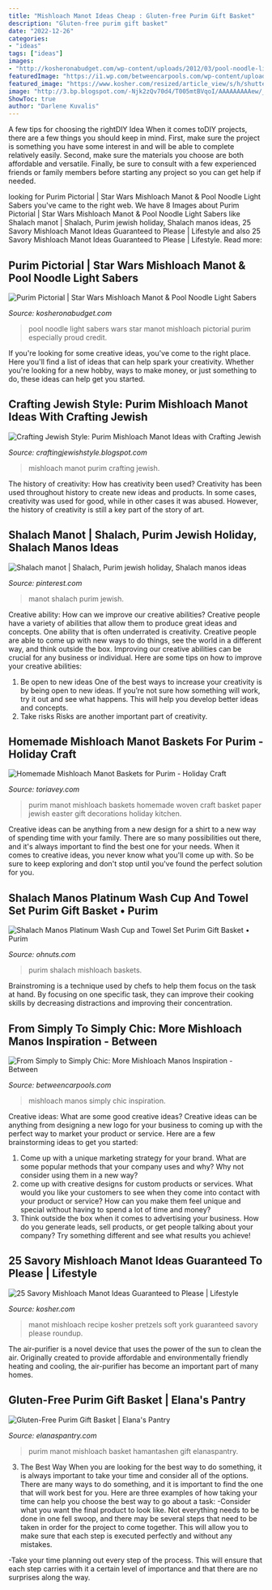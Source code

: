 ```yaml
---
title: "Mishloach Manot Ideas Cheap : Gluten-free Purim Gift Basket"
description: "Gluten-free purim gift basket"
date: "2022-12-26"
categories:
- "ideas"
tags: ["ideas"]
images:
- "http://kosheronabudget.com/wp-content/uploads/2012/03/pool-noodle-light-sabers.jpg"
featuredImage: "https://i1.wp.com/betweencarpools.com/wp-content/uploads/2017/02/mishloach.jpg?fit=1000%2C664&amp;ssl=1"
featured_image: "https://www.kosher.com/resized/article_view/s/h/shutterstock_1046967587.jpg"
image: "http://3.bp.blogspot.com/-Njk2zQv70d4/T005mtBVqoI/AAAAAAAAAew/_UVARrMMiII/s1600/016.jpg"
ShowToc: true
author: "Darlene Kuvalis"
---
```



A few tips for choosing the rightDIY Idea
When it comes toDIY projects, there are a few things you should keep in mind. First, make sure the project is something you have some interest in and will be able to complete relatively easily. Second, make sure the materials you choose are both affordable and versatile. Finally, be sure to consult with a few experienced friends or family members before starting any project so you can get help if needed.

	

		
looking for Purim Pictorial | Star Wars Mishloach Manot &amp; Pool Noodle Light Sabers you've came to the right web. We have 8 Images about Purim Pictorial | Star Wars Mishloach Manot &amp; Pool Noodle Light Sabers like Shalach manot | Shalach, Purim jewish holiday, Shalach manos ideas, 25 Savory Mishloach Manot Ideas Guaranteed to Please | Lifestyle and also 25 Savory Mishloach Manot Ideas Guaranteed to Please | Lifestyle. Read more:
		
    
## Purim Pictorial | Star Wars Mishloach Manot &amp; Pool Noodle Light Sabers

<img loading=lazy src="http://kosheronabudget.com/wp-content/uploads/2012/03/pool-noodle-light-sabers.jpg" onerror="this.onerror=null;this.src='https://tse4.mm.bing.net/th?id=OIP.HhV_IWzCnkbF2ZqsWMHbzAHaLH&amp;pid=15.1';" alt="Purim Pictorial | Star Wars Mishloach Manot &amp; Pool Noodle Light Sabers">

_Source: kosheronabudget.com_

>pool noodle light sabers wars star manot mishloach pictorial purim especially proud credit. 

	

If you're looking for some creative ideas, you've come to the right place. Here you'll find a list of ideas that can help spark your creativity. Whether you're looking for a new hobby, ways to make money, or just something to do, these ideas can help get you started.

    
## Crafting Jewish Style: Purim Mishloach Manot Ideas With Crafting Jewish

<img loading=lazy src="http://3.bp.blogspot.com/-Njk2zQv70d4/T005mtBVqoI/AAAAAAAAAew/_UVARrMMiII/s1600/016.jpg" onerror="this.onerror=null;this.src='https://tse1.mm.bing.net/th?id=OIP.rrFFdge0nyk9sbhZxyn8qwHaKV&amp;pid=15.1';" alt="Crafting Jewish Style: Purim Mishloach Manot Ideas with Crafting Jewish">

_Source: craftingjewishstyle.blogspot.com_

>mishloach manot purim crafting jewish. 

	

The history of creativity: How has creativity been used?
Creativity has been used throughout history to create new ideas and products. In some cases, creativity was used for good, while in other cases it was abused. However, the history of creativity is still a key part of the story of art.

    
## Shalach Manot | Shalach, Purim Jewish Holiday, Shalach Manos Ideas

<img loading=lazy src="https://i.pinimg.com/originals/bf/4f/58/bf4f583c4552255458fa925fa9dda5aa.jpg" onerror="this.onerror=null;this.src='https://tse2.mm.bing.net/th?id=OIP.muqIl1DAAJ7Wsh68EBPEHAHaJ4&amp;pid=15.1';" alt="Shalach manot | Shalach, Purim jewish holiday, Shalach manos ideas">

_Source: pinterest.com_

>manot shalach purim jewish. 

	

Creative ability: How can we improve our creative abilities?
Creative people have a variety of abilities that allow them to produce great ideas and concepts. One ability that is often underrated is creativity. Creative people are able to come up with new ways to do things, see the world in a different way, and think outside the box. Improving our creative abilities can be crucial for any business or individual. Here are some tips on how to improve your creative abilities: 
1. Be open to new ideas
One of the best ways to increase your creativity is by being open to new ideas. If you’re not sure how something will work, try it out and see what happens. This will help you develop better ideas and concepts. 
2. Take risks
Risks are another important part of creativity.

    
## Homemade Mishloach Manot Baskets For Purim - Holiday Craft

<img loading=lazy src="http://toriavey.com/images/2013/02/Purim-Homemade-Woven-Basket-Mishloach-Manot--624x468.jpg" onerror="this.onerror=null;this.src='https://tse1.mm.bing.net/th?id=OIP.vit2DT6dNbOe9xduUFvMQwHaFj&amp;pid=15.1';" alt="Homemade Mishloach Manot Baskets for Purim - Holiday Craft">

_Source: toriavey.com_

>purim manot mishloach baskets homemade woven craft basket paper jewish easter gift decorations holiday kitchen. 

	

Creative ideas can be anything from a new design for a shirt to a new way of spending time with your family. There are so many possibilities out there, and it's always important to find the best one for your needs. When it comes to creative ideas, you never know what you'll come up with. So be sure to keep exploring and don't stop until you've found the perfect solution for you.

    
## Shalach Manos Platinum Wash Cup And Towel Set Purim Gift Basket • Purim

<img loading=lazy src="https://www.ohnuts.com/noapp/showImage.cfm/extra-large/_MG_1782ddd.jpg" onerror="this.onerror=null;this.src='https://tse2.mm.bing.net/th?id=OIP.Cprkgvrh1nxjKH9dG1qyxAHaHa&amp;pid=15.1';" alt="Shalach Manos Platinum Wash Cup and Towel Set Purim Gift Basket • Purim">

_Source: ohnuts.com_

>purim shalach mishloach baskets. 

	

Brainstroming is a technique used by chefs to help them focus on the task at hand. By focusing on one specific task, they can improve their cooking skills by decreasing distractions and improving their concentration.

    
## From Simply To Simply Chic: More Mishloach Manos Inspiration - Between

<img loading=lazy src="https://i1.wp.com/betweencarpools.com/wp-content/uploads/2017/02/mishloach.jpg?fit=1000%2C664&amp;ssl=1" onerror="this.onerror=null;this.src='https://tse3.mm.bing.net/th?id=OIP.I8VVrcUa-3XjblyvcJeuEQHaE6&amp;pid=15.1';" alt="From Simply to Simply Chic: More Mishloach Manos Inspiration - Between">

_Source: betweencarpools.com_

>mishloach manos simply chic inspiration. 

	

Creative ideas: What are some good creative ideas?
Creative ideas can be anything from designing a new logo for your business to coming up with the perfect way to market your product or service. Here are a few brainstorming ideas to get you started: 
1. Come up with a unique marketing strategy for your brand. What are some popular methods that your company uses and why? Why not consider using them in a new way? 
2. come up with creative designs for custom products or services. What would you like your customers to see when they come into contact with your product or service? How can you make them feel unique and special without having to spend a lot of time and money? 
3. Think outside the box when it comes to advertising your business. How do you generate leads, sell products, or get people talking about your company? Try something different and see what results you achieve!

    
## 25 Savory Mishloach Manot Ideas Guaranteed To Please | Lifestyle

<img loading=lazy src="https://www.kosher.com/resized/article_view/s/h/shutterstock_1046967587.jpg" onerror="this.onerror=null;this.src='https://tse4.mm.bing.net/th?id=OIP.I96ELEo0lgIphj0JhhyW-wHaC4&amp;pid=15.1';" alt="25 Savory Mishloach Manot Ideas Guaranteed to Please | Lifestyle">

_Source: kosher.com_

>manot mishloach recipe kosher pretzels soft york guaranteed savory please roundup. 

	

The air-purifier is a novel device that uses the power of the sun to clean the air. Originally created to provide affordable and environmentally friendly heating and cooling, the air-purifier has become an important part of many homes.

    
## Gluten-Free Purim Gift Basket | Elana&#039;s Pantry

<img loading=lazy src="https://elanaspantry.com/wp-content/uploads/2011/03/purim-basket1.jpg" onerror="this.onerror=null;this.src='https://tse2.mm.bing.net/th?id=OIP.OFS7oPsxEHg98p-okgY1mAAAAA&amp;pid=15.1';" alt="Gluten-Free Purim Gift Basket | Elana&#039;s Pantry">

_Source: elanaspantry.com_

>purim manot mishloach basket hamantashen gift elanaspantry. 

	

3) The Best Way
When you are looking for the best way to do something, it is always important to take your time and consider all of the options. There are many ways to do something, and it is important to find the one that will work best for you. Here are three examples of how taking your time can help you choose the best way to go about a task: 
-Consider what you want the final product to look like. Not everything needs to be done in one fell swoop, and there may be several steps that need to be taken in order for the project to come together. This will allow you to make sure that each step is executed perfectly and without any mistakes.

-Take your time planning out every step of the process. This will ensure that each step carries with it a certain level of importance and that there are no surprises along the way.

